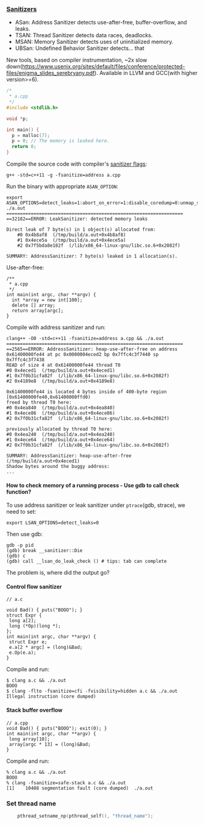 ### [Sanitizers](https://github.com/google/sanitizers)

- ASan: Address Sanitizer detects use-after-free, buffer-overflow, and leaks.
- TSAN: Thread Sanitizer detects data races, deadlocks.
- MSAN: Memory Sanitizer detects uses of uninitialized memory.
- UBSan: Undefined Behavior Sanitizer detects… that

New tools, based on compiler instrumentation, ~2x slow down(https://www.usenix.org/sites/default/files/conference/protected-files/enigma_slides_serebryany.pdf).
Available in LLVM and GCC(with higher version>=6).

```cpp
/*
 * a.cpp
 */
#include <stdlib.h>

void *p;

int main() {
  p = malloc(7);
  p = 0; // The memory is leaked here.
  return 0;
}
```

Compile the source code with compiler's [sanitizer flags](https://github.com/google/sanitizers/wiki/AddressSanitizerFlags):

    g++ -std=c++11 -g -fsanitize=address a.cpp

Run the binary with appropriate `ASAN_OPTION`: 

    export ASAN_OPTIONS=detect_leaks=1:abort_on_error=1:disable_coredump=0:unmap_shadow_on_exit=1
    ./a.out
    =================================================================
    ==32182==ERROR: LeakSanitizer: detected memory leaks

    Direct leak of 7 byte(s) in 1 object(s) allocated from:
        #0 0x4b8af8  (/tmp/build/a.out+0x4b8af8)
        #1 0x4ece5a  (/tmp/build/a.out+0x4ece5a)
        #2 0x7f5bda8e182f  (/lib/x86_64-linux-gnu/libc.so.6+0x2082f)

    SUMMARY: AddressSanitizer: 7 byte(s) leaked in 1 allocation(s).

Use-after-free:

    /**
     * a.cpp
     */
    int main(int argc, char **argv) {
      int *array = new int[100];
      delete [] array;
      return array[argc]; 
    }

Compile with address sanitizer and run:

    clang++ -O0 -std=c++11 -fsanitize=address a.cpp && ./a.out
    =================================================================
    ==2565==ERROR: AddressSanitizer: heap-use-after-free on address 0x61400000fe44 at pc 0x0000004eced2 bp 0x7ffc4c3f7440 sp 0x7ffc4c3f7438
    READ of size 4 at 0x61400000fe44 thread T0
    #0 0x4eced1  (/tmp/build/a.out+0x4eced1)
    #1 0x7f0b31cfa82f  (/lib/x86_64-linux-gnu/libc.so.6+0x2082f)
    #2 0x4189e8  (/tmp/build/a.out+0x4189e8)

    0x61400000fe44 is located 4 bytes inside of 400-byte region [0x61400000fe40,0x61400000ffd0)
    freed by thread T0 here:
    #0 0x4ea840  (/tmp/build/a.out+0x4ea840)
    #1 0x4ece86  (/tmp/build/a.out+0x4ece86)
    #2 0x7f0b31cfa82f  (/lib/x86_64-linux-gnu/libc.so.6+0x2082f)

    previously allocated by thread T0 here:
    #0 0x4ea240  (/tmp/build/a.out+0x4ea240)
    #1 0x4ece64  (/tmp/build/a.out+0x4ece64)
    #2 0x7f0b31cfa82f  (/lib/x86_64-linux-gnu/libc.so.6+0x2082f)

    SUMMARY: AddressSanitizer: heap-use-after-free (/tmp/build/a.out+0x4eced1)
    Shadow bytes around the buggy address:
    ...


#### How to check memory of a running process - Use gdb to call check function?

To use address sanitizer or leak sanitizer under `ptrace`(gdb, strace), we need to set:

    export LSAN_OPTIONS=detect_leaks=0

Then use gdb:

    gdb -p pid
    (gdb) break __sanitizer::Die
    (gdb) c
    (gdb) call __lsan_do_leak_check () # tips: tab can complete


The problem is, where did the output go?


#### Control flow sanitizer

    // a.c

    void Bad() { puts("BOOO"); }
    struct Expr {
     long a[2];
     long (*Op)(long *);
    };
    int main(int argc, char **argv) {
     struct Expr e;
     e.a[2 * argc] = (long)&Bad;
     e.Op(e.a);
    }

Compile and run:

    $ clang a.c && ./a.out
    BOOO
    $ clang -flto -fsanitize=cfi -fvisibility=hidden a.c && ./a.out
    Illegal instruction (core dumped)

#### Stack buffer overflow 

    // a.cpp
    void Bad() { puts("BOOO"); exit(0); }
    int main(int argc, char **argv) {
     long array[10];
     array[argc * 13] = (long)&Bad;
    }

Compile and run:

    % clang a.c && ./a.out
    BOOO
    % clang -fsanitize=safe-stack a.c && ./a.out
    [1]    10408 segmentation fault (core dumped)  ./a.out

### Set thread name

```cpp
    pthread_setname_np(pthread_self(), "thread_name");
```


